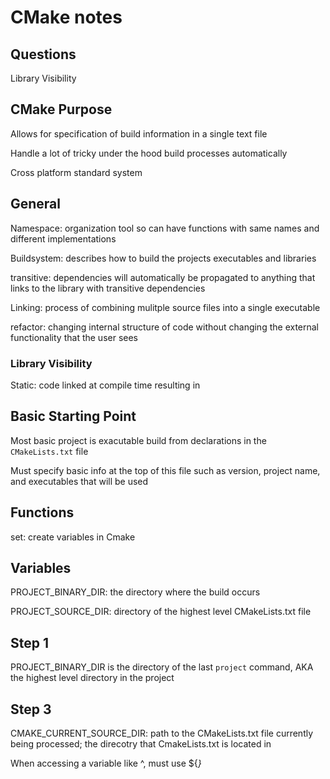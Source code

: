 # CMake notes

## Questions

Library Visibility

## CMake Purpose

Allows for specification of build information in a single text file

Handle a lot of tricky under the hood build processes automatically

Cross platform standard system

## General

Namespace: organization tool so can have functions with same names and different implementations

Buildsystem: describes how to build the projects executables and libraries

transitive: dependencies will automatically be propagated to anything that links to the library with transitive dependencies

Linking: process of combining mulitple source files into a single executable

refactor: changing internal structure of code without changing the external functionality that the user sees 

### Library Visibility

Static: code linked at compile time resulting in  

## Basic Starting Point

Most basic project is exacutable build from declarations in the ```CMakeLists.txt``` file

Must specify basic info at the top of this file such as version, project name, and executables that will be used

## Functions

set: create variables in Cmake

## Variables

PROJECT_BINARY_DIR: the directory where the build occurs

PROJECT_SOURCE_DIR: directory of the highest level CMakeLists.txt file




## Step 1

PROJECT_BINARY_DIR is the directory of the last ```project``` command, AKA the highest level directory in the project

## Step 3

CMAKE_CURRENT_SOURCE_DIR: path to the CMakeLists.txt file currently being processed; the direcotry that CmakeLists.txt is located in

When accessing a variable like ^, must use ${<var>}
